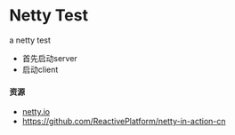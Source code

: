 # Netty Test

a netty test 

- 首先启动server
- 启动client

#### 资源
- [netty.io](http://netty.io/)
- https://github.com/ReactivePlatform/netty-in-action-cn